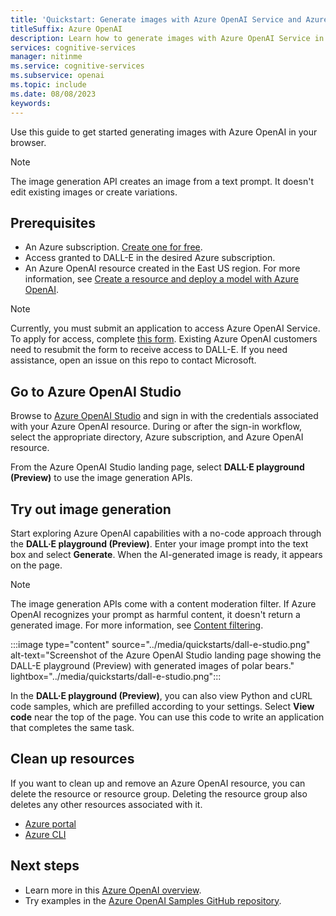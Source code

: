 ```yaml
---
title: 'Quickstart: Generate images with Azure OpenAI Service and Azure OpenAI Studio'
titleSuffix: Azure OpenAI
description: Learn how to generate images with Azure OpenAI Service in the DALL-E playground (Preview) in Azure OpenAI Studio. 
services: cognitive-services
manager: nitinme
ms.service: cognitive-services
ms.subservice: openai
ms.topic: include
ms.date: 08/08/2023
keywords: 
---
```


Use this guide to get started generating images with Azure OpenAI in your browser.

> [!NOTE]
> The image generation API creates an image from a text prompt. It doesn't edit existing images or create variations.

## Prerequisites

- An Azure subscription. <a href="https://azure.microsoft.com/free/ai-services" target="_blank">Create one for free</a>.
- Access granted to DALL-E in the desired Azure subscription.
- An Azure OpenAI resource created in the East US region. For more information, see [Create a resource and deploy a model with Azure OpenAI](../how-to/create-resource.md).

> [!NOTE]
> Currently, you must submit an application to access Azure OpenAI Service. To apply for access, complete [this form](https://aka.ms/oai/access). Existing Azure OpenAI customers need to resubmit the form to receive access to DALL-E. If you need assistance, open an issue on this repo to contact Microsoft.

## Go to Azure OpenAI Studio

Browse to [Azure OpenAI Studio](https://oai.azure.com/) and sign in with the credentials associated with your Azure OpenAI resource. During or after the sign-in workflow, select the appropriate directory, Azure subscription, and Azure OpenAI resource.

From the Azure OpenAI Studio landing page, select **DALL·E playground (Preview)** to use the image generation APIs.

## Try out image generation

Start exploring Azure OpenAI capabilities with a no-code approach through the **DALL·E playground (Preview)**. Enter your image prompt into the text box and select **Generate**. When the AI-generated image is ready, it appears on the page.

> [!NOTE]
> The image generation APIs come with a content moderation filter. If Azure OpenAI recognizes your prompt as harmful content, it doesn't return a generated image. For more information, see [Content filtering](../concepts/content-filter.md).

:::image type="content" source="../media/quickstarts/dall-e-studio.png" alt-text="Screenshot of the Azure OpenAI Studio landing page showing the DALL-E playground (Preview) with generated images of polar bears." lightbox="../media/quickstarts/dall-e-studio.png":::

In the **DALL·E playground (Preview)**, you can also view Python and cURL code samples, which are prefilled according to your settings. Select **View code** near the top of the page. You can use this code to write an application that completes the same task.

## Clean up resources

If you want to clean up and remove an Azure OpenAI resource, you can delete the resource or resource group. Deleting the resource group also deletes any other resources associated with it.

- [Azure portal](../../multi-service-resource.md?pivots=azportal#clean-up-resources)
- [Azure CLI](../../multi-service-resource.md?pivots=azcli#clean-up-resources)

## Next steps

* Learn more in this [Azure OpenAI overview](../overview.md).
* Try examples in the [Azure OpenAI Samples GitHub repository](https://github.com/Azure/openai-samples).
